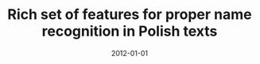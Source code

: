 ---
# Documentation: https://wowchemy.com/docs/managing-content/

title: Rich set of features for proper name recognition in Polish texts
subtitle: ''
summary: ''
authors:
- Michał M. Marcińczuk
- Michał Stanek
- piasecki
- Adam Musiał
tags: []
categories: []
date: '2012-01-01'
lastmod: 2022-10-07T05:11:15Z
featured: false
draft: false

# Featured image
# To use, add an image named `featured.jpg/png` to your page's folder.
# Focal points: Smart, Center, TopLeft, Top, TopRight, Left, Right, BottomLeft, Bottom, BottomRight.
image:
  caption: ''
  focal_point: ''
  preview_only: false

# Projects (optional).
#   Associate this post with one or more of your projects.
#   Simply enter your project's folder or file name without extension.
#   E.g. `projects = ["internal-project"]` references `content/project/deep-learning/index.md`.
#   Otherwise, set `projects = []`.
projects: []
publishDate: '2022-10-07T05:11:13.937404Z'
publication_types:
- '1'
abstract: ''
publication: '*Security and intelligent information systems : international joint
  conference, SIIS 2011, Warsaw, Poland, June 13-14, 2011 : revised selected papers*'
doi: 10.1007/978-3-642-25261-7_26
---